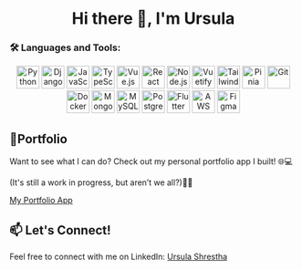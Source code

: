 <h1 align="center">Hi there 👋, I'm Ursula</h1>

### 🛠️ Languages and Tools:
<p align="center">
  <!-- Languages -->
  <img src="https://cdn.jsdelivr.net/gh/devicons/devicon/icons/python/python-original.svg" width="40px" alt="Python"/>
  <img src="https://cdn.jsdelivr.net/gh/devicons/devicon/icons/django/django-plain.svg" width="40px" alt="Django"/>
  <img src="https://cdn.jsdelivr.net/gh/devicons/devicon/icons/javascript/javascript-original.svg" width="40px" alt="JavaScript"/>
  <img src="https://cdn.jsdelivr.net/gh/devicons/devicon/icons/typescript/typescript-original.svg" width="40px" alt="TypeScript"/>
  <img src="https://cdn.jsdelivr.net/gh/devicons/devicon/icons/vuejs/vuejs-original.svg" width="40px" alt="Vue.js"/>
  <img src="https://cdn.jsdelivr.net/gh/devicons/devicon/icons/react/react-original.svg" width="40px" alt="React"/>
  <img src="https://cdn.jsdelivr.net/gh/devicons/devicon/icons/nodejs/nodejs-original.svg" width="40px" alt="Node.js"/>
  <img src="https://path-to-vuetify-logo.svg" width="40px" alt="Vuetify"/>
  <img src="https://cdn.jsdelivr.net/gh/devicons/devicon/icons/tailwindcss/tailwindcss-original.svg" width="40px" alt="TailwindCSS"/>
  <img src="https://pinia.vuejs.org/logo.svg" width="40px" alt="Pinia"/>
  
  <!-- Tools -->
  <img src="https://cdn.jsdelivr.net/gh/devicons/devicon/icons/git/git-original.svg" width="40px" alt="Git"/>
  <img src="https://cdn.jsdelivr.net/gh/devicons/devicon/icons/docker/docker-original.svg" width="40px" alt="Docker"/>
  <img src="https://cdn.jsdelivr.net/gh/devicons/devicon/icons/mongodb/mongodb-original.svg" width="40px" alt="MongoDB"/>
  <img src="https://cdn.jsdelivr.net/gh/devicons/devicon/icons/mysql/mysql-original.svg" width="40px" alt="MySQL"/>
  <img src="https://cdn.jsdelivr.net/gh/devicons/devicon/icons/postgresql/postgresql-original.svg" width="40px" alt="PostgreSQL"/>
  <img src="https://cdn.jsdelivr.net/gh/devicons/devicon/icons/flutter/flutter-original.svg" width="40px" alt="Flutter"/>
  <img src="https://cdn.jsdelivr.net/gh/devicons/devicon/icons/amazonwebservices/amazonwebservices-original.svg" width="40px" alt="AWS"/>
  <img src="https://cdn.jsdelivr.net/gh/devicons/devicon/icons/figma/figma-original.svg" width="40px" alt="Figma"/>
</p>

## 🔗Portfolio
Want to see what I can do? Check out my personal portfolio app I built! 🌐💻 

(It's still a work in progress, but aren’t we all?)💁‍♀️

[My Portfolio App](https://ursulashrestha.com.np/)

## 📫 Let's Connect!
 Feel free to connect with me on LinkedIn: [Ursula Shrestha](https://www.linkedin.com/in/ursula-shrestha/)



